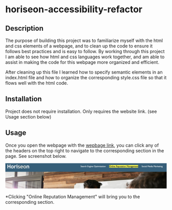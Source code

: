 # horiseon-accessibility-refactor

## Description

The purpose of building this project was to familiarize myself with the html and css elements of a webpage, and to clean up the code to ensure it follows best practices and is easy to follow. By working through this project I am able to see how html and css languages work together, and am able to assist in making the code for this webpage more organized and efficient. 

After cleaning up this file I learned how to specify semantic elements in an index.html file and how to organize the corresponding style.css file so that it flows well with the html code.


## Installation

Project does not require installation. Only requires the website link. (see Usage section below)

## Usage

Once you open the webpage with the [wepbage link](https://dhclarke99.github.io/horiseon-accessibility-refactor/), you can click any of the headers on the top right to navigate to the corresponding section in the page. See screenshot below.
   
![Screenshot of hyperlinks.](./assets/images/Screen%20Shot%202023-03-15%20at%2011.28.54%20PM.png)

*Clicking "Online Reputation Management" will bring you to the corresponding section.


